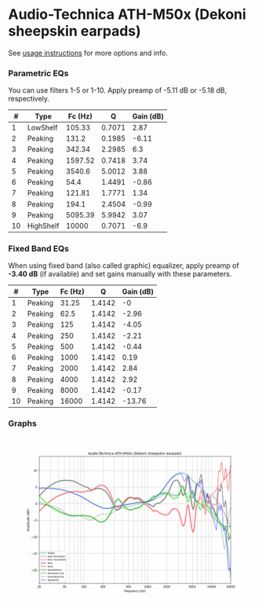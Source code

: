 # Audio-Technica ATH-M50x (Dekoni sheepskin earpads)
See [usage instructions](https://github.com/jaakkopasanen/AutoEq#usage) for more options and info.

### Parametric EQs
You can use filters 1-5 or 1-10. Apply preamp of -5.11 dB or -5.18 dB, respectively.

|   # | Type      |   Fc (Hz) |      Q |   Gain (dB) |
|-----|-----------|-----------|--------|-------------|
|   1 | LowShelf  |    105.33 | 0.7071 |        2.87 |
|   2 | Peaking   |    131.2  | 0.1985 |       -6.11 |
|   3 | Peaking   |    342.34 | 2.2985 |        6.3  |
|   4 | Peaking   |   1597.52 | 0.7418 |        3.74 |
|   5 | Peaking   |   3540.6  | 5.0012 |        3.88 |
|   6 | Peaking   |     54.4  | 1.4491 |       -0.86 |
|   7 | Peaking   |    121.81 | 1.7771 |        1.34 |
|   8 | Peaking   |    194.1  | 2.4504 |       -0.99 |
|   9 | Peaking   |   5095.39 | 5.9942 |        3.07 |
|  10 | HighShelf |  10000    | 0.7071 |       -6.9  |

### Fixed Band EQs
When using fixed band (also called graphic) equalizer, apply preamp of **-3.40 dB** (if available) and set gains manually with these parameters.

|   # | Type    |   Fc (Hz) |      Q |   Gain (dB) |
|-----|---------|-----------|--------|-------------|
|   1 | Peaking |     31.25 | 1.4142 |       -0    |
|   2 | Peaking |     62.5  | 1.4142 |       -2.96 |
|   3 | Peaking |    125    | 1.4142 |       -4.05 |
|   4 | Peaking |    250    | 1.4142 |       -2.21 |
|   5 | Peaking |    500    | 1.4142 |       -0.44 |
|   6 | Peaking |   1000    | 1.4142 |        0.19 |
|   7 | Peaking |   2000    | 1.4142 |        2.84 |
|   8 | Peaking |   4000    | 1.4142 |        2.92 |
|   9 | Peaking |   8000    | 1.4142 |       -0.17 |
|  10 | Peaking |  16000    | 1.4142 |      -13.76 |

### Graphs
![](./Audio-Technica%20ATH-M50x%20(Dekoni%20sheepskin%20earpads).png)
